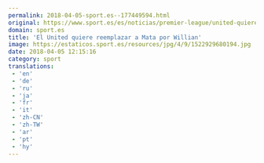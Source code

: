```yaml
---
permalink: 2018-04-05-sport.es--177449594.html
original: https://www.sport.es/es/noticias/premier-league/united-quiere-reemplazar-mata-por-willian-6736490?utm_source=rss-noticias&utm_medium=feed&utm_campaign=premier-league
domain: sport.es
title: 'El United quiere reemplazar a Mata por Willian'
image: https://estaticos.sport.es/resources/jpg/4/9/1522929680194.jpg
date: 2018-04-05 12:15:16
category: sport
translations: 
 - 'en'
 - 'de'
 - 'ru'
 - 'ja'
 - 'fr'
 - 'it'
 - 'zh-CN'
 - 'zh-TW'
 - 'ar'
 - 'pt'
 - 'hy'
---
```


